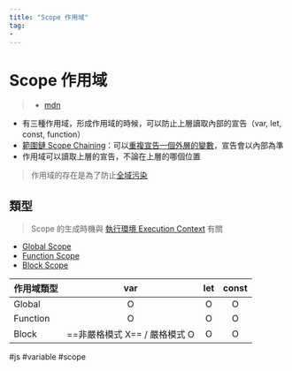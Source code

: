 ```yaml
---
title: "Scope 作用域"
tag: 
- 
---
```

# Scope 作用域
>- [mdn](https://developer.mozilla.org/en-US/docs/Glossary/Scope)

- 有三種作用域，形成作用域的時候，可以防止上層讀取內部的宣告（var, let, const, function）
- [範圍鏈 Scope Chaining](範圍鏈%20Scope%20Chaining.md)：可以[重複宣告一個外層的變數](重複宣告一個外層的變數.md)，宣告會以內部為準
- 作用域可以讀取上層的宣告，不論在上層的哪個位置

> 作用域的存在是為了防止[全域污染](全域污染.md)


## 類型
> Scope 的生成時機與 [執行環境 Execution Context](執行環境%20Execution%20Context.md) 有關

- [Global Scope](Global%20Scope.md)
- [Function Scope](Function%20Scope.md)
- [Block Scope](Block%20Scope.md)

|作用域類型|var|let|const|
|-|:-:|:-:|:-:|
|Global|O|O|O|
|Function|O|O|O|
|Block|==非嚴格模式 X== / 嚴格模式 O|O|O|



#js #variable #scope